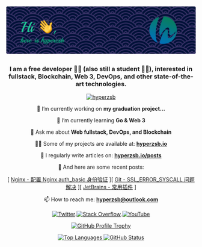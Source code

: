 <h1 align="center">
    <img src="https://github.com/Hyperzsb/Hyperzsb/raw/master/images/github/Hyperzsb/github-header-image.png" alt="Hi 👋, here is hyperzsb" />
</h1>

<!--
<h1 align="center">
Hi 👋, here is hyperzsb
</h1>
-->

<h3 align="center">
I am a free developer 👨‍💻 (also still a student 👨‍🎓), interested in fullstack, Blockchain, Web 3, DevOps, and other state-of-the-art technologies.
</h3>

<p align="center">
    <a href="https://github.com/antonkomarev/github-profile-views-counter" target="_blank">
        <img src="https://komarev.com/ghpvc/?username=hyperzsb&label=Profile%20views&color=0e75b6&style=flat" alt="hyperzsb" />
    </a>
</p>

<p align="center">
🔭 I’m currently working on <b>my graduation project...</b>
</p>

<p align="center">
🌱 I’m currently learning <b>Go & Web 3</b>
</p>

<p align="center">
💬 Ask me about <b>Web fullstack, DevOps, and Blockchain</b>
</p>

<p align="center">
👨‍💻 Some of my projects are available at: <a href="https://hyperzsb.io" target="_blank"><b>hyperzsb.io</b></a>
</p>

<p align="center">
📝 I regularly write articles on: <a href="https://hyperzsb.io/posts" target="_blank"><b>hyperzsb.io/posts</b></a>
</p>

<p align="center">
📎 And here are some recent posts:
</p>

<p align="center">
<!-- BLOG-POST-LIST:START --><span>[ <a href="https://hyperzsb.io/posts/nginx-auth-basic/" title="Nginx - 配置 Nginx auth_basic 身份验证">Nginx - 配置 Nginx auth_basic 身份验证</a> ]</span><span>[ <a href="https://hyperzsb.io/posts/git-ssl-error/" title="Git - SSL_ERROR_SYSCALL 问题解决">Git - SSL_ERROR_SYSCALL 问题解决</a> ]</span><span>[ <a href="https://hyperzsb.io/posts/jetbrains-plugins/" title="JetBrains - 常用插件">JetBrains - 常用插件</a> ]</span><!-- BLOG-POST-LIST:END -->
</p>

<p align="center">
📫 How to reach me: <a href="mailto:hyperzsb@outlook.com" target="_blank"><b>hyperzsb@outlook.com</b></a>
</p>

<p align="center">
    <a href="https://twitter.com/hyperzsb" target="_blank">
        <img align="center" src="https://raw.githubusercontent.com/rahuldkjain/github-profile-readme-generator/master/src/images/icons/Social/twitter.svg" alt="Twitter" title="Twitter" height="30" width="40" />
    </a>
    <a href="https://stackoverflow.com/users/hyperzsb" target="_blank">
        <img align="center" src="https://raw.githubusercontent.com/rahuldkjain/github-profile-readme-generator/master/src/images/icons/Social/stack-overflow.svg" alt="Stack Overflow" title="Stack Overflow" height="30" width="40" />
    </a>
    <a href="https://www.youtube.com/channel/UCpFjl9dlLOTEa99rKV7trrQ" target="_blank">
        <img align="center" src="https://raw.githubusercontent.com/rahuldkjain/github-profile-readme-generator/master/src/images/icons/Social/youtube.svg" alt="YouTube" title="YouTube" height="30" width="40" />
    </a>
</p>

<p align="center">
    <a href="https://github.com/ryo-ma/github-profile-trophy" target="_blank">
        <img src="https://github-profile-trophy.vercel.app/?username=hyperzsb&theme=onedark&no-bg=true&no-frame=true&column=3&title=MultiLanguage,Commits,Issues" alt="GitHub Profile Trophy" title="GitHub Profile Trophy"/>
    </a>
</p>

<p align="center">
    <a href="https://github.com/anuraghazra/github-readme-stats" target="_blank">
        <img src="https://github-readme-stats.vercel.app/api/top-langs/?username=Hyperzsb&layout=compact&theme=onedark&bg_color=22272e00&hide_border=true&langs_count=8" alt="Top Languages" title="Top Languages" height="170"/>
    </a>
    <a href="https://github.com/anuraghazra/github-readme-stats" target="_blank">
        <img src="https://github-readme-stats.vercel.app/api?username=Hyperzsb&show_icons=true&theme=onedark&bg_color=22272e00&hide_border=true&hide_rank=true&include_all_commits=true&custom_title=Hyperzsb's GitHub Status&disable_animations=true" alt="GitHub Status" title="GitHub Status" height="170"/>
    </a>
</p>

